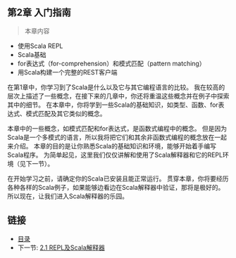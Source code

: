 ## 第2章 入门指南

>本章内容
- 使用Scala REPL
- Scala基础
- for表达式（for-comprehension）和模式匹配（pattern matching）
- 用Scala构建一个完整的REST客户端

在第1章中，你学习到了Scala是什么以及它与其它编程语言的比较。
我在较高的层次上描述了一些概念，在接下来的几章中，你还将重温这些概念并在例子中探索其中的细节。
在本章中，你将学到一些Scala的基础知识，如类型、函数、for表达式、模式匹配及其它类似的概念。

本章中的一些概念，如模式匹配和for表达式，是函数式编程中的概念。
但是因为Scala是一个多模式的语言，所以我将把它们和其余非函数式编程的概念放在一起来介绍。
本章的目的是让你熟悉Scala的基础知识和环境，能够开始着手编写Scala程序。
为简单起见，这里我们仅仅讲解和使用了Scala解释器和它的REPL环境（见下一节）。

在开始学习之前，请确定你的Scala已安装且能正常运行。
贯穿本章，你将要经历各种各样的Scala例子，如果能够边看边在Scala解释器中验证，那将是极好的。
所以现在，让我们进入Scala解释器的乐园。


## 链接
- [目录](../README.md)
- 下一节: [2.1 REPL及Scala解释器](1.2.1.md)
